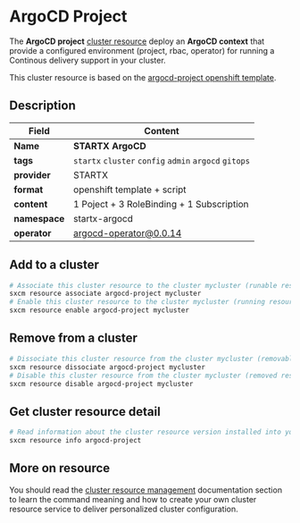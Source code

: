 # ArgoCD Project

The **ArgoCD project** [cluster resource](../../4-cluster-resources) deploy an **ArgoCD context** that provide a configured environment (project, rbac, operator) for running a Continous delivery support in your cluster.

This cluster resource is based on the [argocd-project openshift template](https://raw.githubusercontent.com/startxfr/sxcm/main/src/resources/argocd-project.yml).

## Description

| Field         | Content                                               |
| ------------- | ----------------------------------------------------- |
| **Name**      | **STARTX ArgoCD**                                     |
| **tags**      | `startx` `cluster` `config` `admin` `argocd` `gitops` |
| **provider**  | STARTX                                                |
| **format**    | openshift template + script                           |
| **content**   | 1 Poject + 3 RoleBinding + 1 Subscription             |
| **namespace** | startx-argocd                                         |
| **operator**  | argocd-operator@0.0.14                                |

## Add to a cluster

```bash
# Associate this cluster resource to the cluster mycluster (runable resource)
sxcm resource associate argocd-project mycluster
# Enable this cluster resource to the cluster mycluster (running resource)
sxcm resource enable argocd-project mycluster
```

## Remove from a cluster

```bash
# Dissociate this cluster resource from the cluster mycluster (removable resource)
sxcm resource dissociate argocd-project mycluster
# Disable this cluster resource from the cluster mycluster (removed resource)
sxcm resource disable argocd-project mycluster
```

## Get cluster resource detail

```bash
# Read information about the cluster resource version installed into your host (local)
sxcm resource info argocd-project
```

## More on resource

You should read the [cluster resource management](../../4-cluster-resources) documentation section to learn the command
meaning and how to create your own cluster resource service to deliver personalized cluster configuration.
